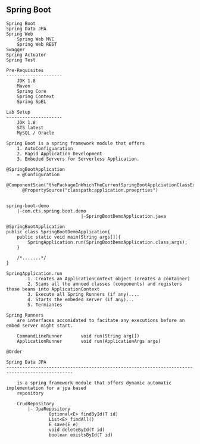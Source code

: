 Spring Boot
------------------------------

    Spring Boot
    Spring Data JPA
    Spring Web
        Spring Web MVC
        Spring Web REST
    Swagger
    Spring Actuator
    Spring Test

    Pre-Requisites
    ---------------------
        JDK 1.8
        Maven 
        Spring Core
        Spring Context
        Spring SpEL
    
    Lab Setup
    ---------------------
        JDK 1.8
        STS latest
        MySQL / Oracle

    Spring Boot is a spring framework module that offers
        1. AutoConfiguaration
        2. Rapid Application Development
        3. Embeded Servers for Serverless Application.

    @SpringBootApplication
        = @Configuration
          @ComponentScan("thePackageInWhichTheCurrentSpringBootApplciationClassExists")
          @PropertySource("classpath:application.proeprties")


    spring-boot-demo
        |-com.cts.spring.boot.demo
                                |-SpringBootDemoApplication.java

    @SpringBootApplication
    public class SpringBootDemoApplication{
        public static void main(String args[]){
            SpringApplication.run(SpringBootDemoApplication.class,args);
        }

        /*.......*/
    }                                

    SpringApplication.run
            1. Creates an ApplicationContext object (creates a container)
            2. Scans all the annoed classes (components) and registers those beans into ApplicationContext
            3. Execute all Spring Runners (if any)....
            4. Starts the embeded server (if any)...
            5. Termiantes

    Spring Runners
        are interfaces accomidated to facitate any executions before an embed server might start.
        
        CommandLineRunner       void run(String arg[])
        ApplicationRunner       void run(ApplicationArgs args)

    @Order

    Spring Data JPA
    -----------------------------------------------------------------------------------------------

        is a spring framework module that offers dynamic automatic implementation for a jpa based
        repository

        CrudRepository
            |- JpaRepository
                    Optional<E> findById(T id)          
                    List<E> findAll()
                    E save(E e)
                    void deleteById(T id)
                    boolean existsById(T id)

